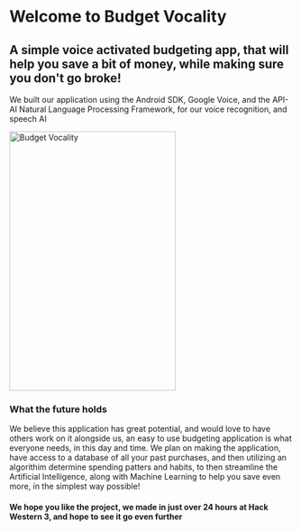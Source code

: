 <h1> Welcome to Budget Vocality </h1>

<h2> A simple voice activated budgeting app, that will help you save a bit of money, while making sure you don't go broke!</h2>

<p> We built our application using the Android SDK, Google Voice, and the API-AI Natural Language Processing Framework, for our
voice recognition, and speech AI </p>

<img src="http://i.imgur.com/IXJsEtg.png" alt="Budget Vocality" height="460" width="295">
<h3> What the future holds </h3>
<p> We believe this application has great potential, and would love to have others work on it alongside us, an easy to use budgeting application is what everyone needs, in this day and time. We plan on making the application, have access to a database of all your past purchases, and then utilizing an algorithim determine spending patters and habits, to then streamline the Artificial Intelligence, along with Machine Learning to help you save even more, in the simplest way possible! </p>

<h4> We hope you like the project, we made in just over 24 hours at Hack Western 3, and hope to see it go even further </h4>
